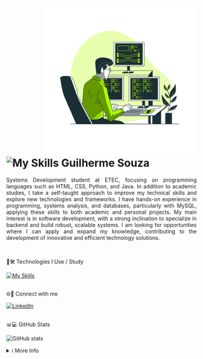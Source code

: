 
<h1>   <img align="right" alt="Developer vector created by storyset - www.freepik.com" height="400" src="3657405.png">
    <span href="https://skillicons.dev">  <img src="https://skillicons.dev/icons?i=java" alt="My Skills"> Guilherme Souza</span>  
</h1> 

<p align="justify">  
    Systems Development student at ETEC, focusing on programming languages such as HTML, CSS, Python, and Java.  
    In addition to academic studies, I take a self-taught approach to improve my technical skills and explore new technologies and frameworks.  
    I have hands-on experience in programming, systems analysis, and databases, particularly with MySQL, applying these skills to both academic and personal projects.  
    My main interest is in software development, with a strong inclination to specialize in backend and build robust, scalable systems.  
    I am looking for opportunities where I can apply and expand my knowledge, contributing to the development of innovative and efficient technology solutions.  
</p> 

<br>  

🚀🛠️ Technologies I Use / Study

<p align="left">  
  <a href="https://skillicons.dev">  
    <img src="https://skillicons.dev/icons?i=java,python,c,cpp,mysql,html,css" alt="My Skills" />  
  </a>  
</p>  <br>  🌐🔗 Connect with me

[![LinkedIn](https://img.shields.io/badge/-LinkedIn-000?style=for-the-badge&logo=linkedin&logoColor=0&color=000000)](https://www.linkedin.com/in/guilhermesouzadev)

<br>  📊💻 GitHub Stats

<p align="left">  
  <img src="https://github-readme-stats.vercel.app/api?username=souzzdev&theme=dark&show_icons=true&include_all_commits=false&count_private=true&hide_title=true&line_height=25&hide=issues&border_radius=3&border_color=36123c" alt="GitHub stats" />  
</p>  <details align="left">  
  <summary>ℹ️ More Info</summary>   🛡️ Badges by <a href="https://shields.io/">shields.io</a><br>

📈 GitHub Stats by <a href="https://github.com/anuraghazra/github-readme-stats">anuraghazra</a><br>

🧑‍💻 Developer vector created by <a href="https://www.freepik.com/vectors/developer">storyset - www.freepik.com</a> (edited by author)
